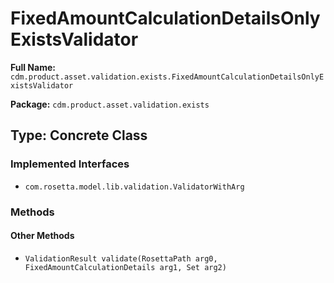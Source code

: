 # FixedAmountCalculationDetailsOnlyExistsValidator

**Full Name:** `cdm.product.asset.validation.exists.FixedAmountCalculationDetailsOnlyExistsValidator`

**Package:** `cdm.product.asset.validation.exists`

## Type: Concrete Class

### Implemented Interfaces

- `com.rosetta.model.lib.validation.ValidatorWithArg`

### Methods

#### Other Methods

- `ValidationResult validate(RosettaPath arg0, FixedAmountCalculationDetails arg1, Set arg2)`

